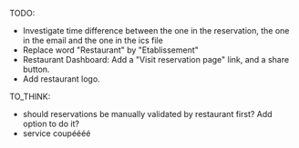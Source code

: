 TODO:

- Investigate time difference between the one in the reservation, the one in the email and the one in the ics file
- Replace word "Restaurant" by "Etablissement"
- Restaurant Dashboard: Add a "Visit reservation page" link, and a share button.
- Add restaurant logo.

TO_THINK:

- should reservations be manually validated by restaurant first? Add option to do it?
- service coupéééé
